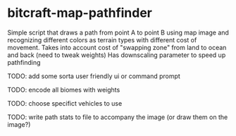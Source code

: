 # bitcraft-map-pathfinder

Simple script that draws a path from point A to point B using map image and recognizing different colors as terrain types with different cost of movement. 
Takes into account cost of "swapping zone" from land to ocean and back (need to tweak weights)
Has downscaling parameter to speed up pathfinding

TODO: add some sorta user friendly ui or command prompt

TODO: encode all biomes with weights

TODO: choose specifict vehicles to use

TODO: write path stats to file to accompany the image (or draw them on the image?)

